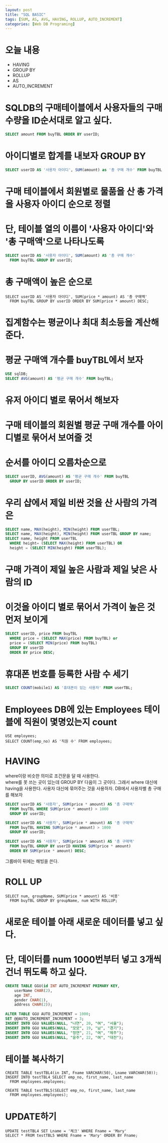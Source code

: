 ```yaml
---
layout: post
title: "SQL BASIC"
tags: [SUM, AS, AVG, HAVING, ROLLUP, AUTO_INCREMENT]
categories: [Web DB Programing]
---
```


# 오늘 내용
  - HAVING
  - GROUP BY
  - ROLLUP
  - AS
  - AUTO_INCREMENT

# SQLDB의 구매테이블에서 사용자들의 구매 수량을 ID순서대로 알고 싶다.
```SQL
SELECT amount FROM buyTBL ORDER BY userID;
```

# 아이디별로 합계를 내보자 GROUP BY
```SQL
SELECT userID AS '사용자 아이디', SUM(amount) as '총 구매 개수' FROM buyTBL GROUP BY userID;
```

# 구매 테이블에서 회원별로 물품을 산 총 가격을 사용자 아이디 순으로 정렬
# 단, 테이블 열의 이름이 '사용자 아이디'와 '총 구매액'으로 나타나도록
```SQL
SELECT userID AS '사용자 아이디', SUM(amount) AS '총 구매 개수' 
  FROM buyTBL GROUP BY userID;
```

# 총 구매액이 높은 순으로
```
SELECT userID AS '사용자 아이디', SUM(price * amount) AS '총 구매액'
  FROM buyTBL GROUP BY userID ORDER BY SUM(price * amount) DESC;
```

# 집계함수는 평균이나 최대 최소등을 계산해준다.
# 평균 구매액 개수를 buyTBL에서 보자
```SQL
USE sqlDB;
SELECT AVG(amount) AS '평균 구매 개수' FROM buyTBL;
```

# 유저 아이디 별로 묶어서 해보자
# 구매 테이블의 회원별 평균 구매 개수를 아이디별로 묶어서 보여줄 것
# 순서를 아이디 오름차순으로
```SQL
SELECT userID, AVG(amount) AS '평균 구매 개수' FROM buyTBL
  GROUP BY userID ORDER BY userID;
```

# 우리 샵에서 제일 비싼 것을 산 사람의 가격은
```SQL
SELECT name, MAX(height), MIN(height) FROM userTBL;
SELECT name, MAX(height), MIN(height) FROM userTBL GROUP BY name;
SELECT name, height FROM userTBL
  WHERE height= (SELECT MAX(height) FROM userTBL) OR
  height = (SELECT MIN(height) FROM userTBL);
```
# 구매 가격이 제일 높은 사람과 제일 낮은 사람의 ID
# 이것을 아이디 별로 묶어서 가격이 높은 것 먼저 보이게
```SQL
SELECT userID, price FROM buyTBL
  WHERE price = (SELECT MAX(price) FROM buyTBL) or
  price = (SELECT MIN(price) FROM buyTBL)
  GROUP BY userID
  ORDER BY price DESC;
```

# 휴대폰 번호를 등록한 사람 수 세기
```SQL
SELECT COUNT(mobile1) AS '휴대폰이 있는 사용자' FROM userTBL;
```

# Employees DB에 있는 Employees 테이블에 직원이 몇명있는지 count
```
USE employees;
SELECT COUNT(emp_no) AS '직원 수' FROM employees;
```

# HAVING
where이랑 비슷한 의미로 조건문을 달 때 사용한다.      
where를 못 쓰는 곳이 있는데 GROUP BY 다음이 그 곳이다.
그래서 where 대신에 having을 사용한다.
사용자 대신에 묶어주는 것을 사용하자.
DB에서 사용자별 총 구매를 해보자
```SQL
SELECT userID AS '사용자', SUM(price * amount) AS '총 구매액'
  FROM buyTBL WHERE SUM(price * amount) > 1000 
  GROUP BY userID;

SELECT userID AS '사용자', SUM(price * amount) AS '총 구매액'
  FROM buyTBL HAVING SUM(price * amount) > 1000
  GROUP BY userID;
  
SELECT userID AS '사용자', SUM(price * amount) AS '총 구매액'
  FROM buyTBL GROUP BY userID HAVING SUM(price * amount)
  ORDER BY SUM(price * amount) DESC;
```
그룹바이 뒤에는 해빙을 쓴다.

# ROLL UP
```
SELECT num, groupName, SUM(price * amount) AS '비용'
  FROM buyTBL GROUP BY groupName, num WITH ROLLUP;
```

# 새로운 테이블 아래 새로운 데이터를 넣고 싶다.
# 단, 데이터를 num 1000번부터 넣고 3개씩 건너 뛰도록 하고 싶다.
```SQL
CREATE TABLE GGU(id INT AUTO_INCREMENT PRIMARY KEY,
	userName CHAR(2),
    age INT,
    gender CHAR(1),
    address CHAR(2));
    
ALTER TABLE GGU AUTO_INCREMENT = 1000;
SET @@AUTO_INCREMENT_INCREMENT = 3;
INSERT INTO GGU VALUES(NULL, "나연", 20, "여", "서울");
INSERT INTO GGU VALUES(NULL, "모모", 19, "남", "경기");
INSERT INTO GGU VALUES(NULL, "정연", 21, "여", "제주");
INSERT INTO GGU VALUES(NULL, "윤주", 22, "여", "대전");
```

# 테이블 복사하기
```
CREATE TABLE testTBL4(in INT, Fname VARCHAR(50), Lname VARCHAR(50));
INSERT INTO testTBL4 SELECT emp_no, first_name, last_name
  FROM employees.employees;
  
CREATE TABLE testTBL5(SELECT emp_no, first_name, last_name
  FROM employees.employees);
```

# UPDATE하기
```
UPDATE testTBL4 SET Lname = '체크' WHERE Fname = 'Mary'
SELECT * FROM testTBL5 WHERE Fname = 'Mary' ORDER BY Fname;
```


























